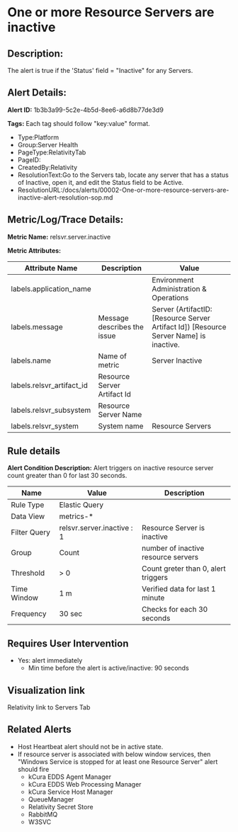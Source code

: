 # One or more Resource Servers are inactive

## Description: 
The alert is true if the 'Status' field = "Inactive" for any Servers.

## Alert Details:
**Alert ID:** 1b3b3a99-5c2e-4b5d-8ee6-a6d8b77de3d9

**Tags:**
Each tag should follow "key:value" format.

- Type:Platform
- Group:Server Health
- PageType:RelativityTab
- PageID:
- CreatedBy:Relativity
- ResolutionText:Go to the Servers tab, locate any server that has a status of Inactive, open it, and edit the Status field to be Active.
- ResolutionURL:/docs/alerts/00002-One-or-more-resource-servers-are-inactive-alert-resolution-sop.md

## Metric/Log/Trace Details:
**Metric Name:** relsvr.server.inactive

**Metric Attributes:**

|Attribute Name|Description|Value|
|-------|---|--|
|labels.application_name||Environment Administration & Operations|
|labels.message|Message describes the issue|Server (ArtifactID: [Resource Server Artifact Id]) [Resource Server Name] is inactive.|
|labels.name|Name of metric|Server Inactive|
|labels.relsvr_artifact_id|Resource Server Artifact Id||
|labels.relsvr_subsystem|Resource Server Name||
|labels.relsvr_system|System name|Resource Servers|

## Rule details
**Alert Condition Description:** Alert triggers on inactive resource server count greater than 0 for last 30 seconds.

|Name|Value|Description|
|-|-|-|
|Rule Type| Elastic Query||
|Data View| metrics-*||
|Filter Query|relsvr.server.inactive : 1|Resource Server is inactive|
|Group| Count|number of inactive resource servers|
|Threshold| > 0| Count greter than 0, alert triggers|
|Time Window| 1 m| Verified data for last 1 minute|
|Frequency| 30 sec|Checks for each 30 seconds|

## Requires User Intervention
- Yes: alert immediately
  - Min time before the alert is active/inactive: 90 seconds

## Visualization link
Relativity link to Servers Tab

## Related Alerts
- Host Heartbeat alert should not be in active state.
- If resource server is associated with below window services, then "Windows Service is stopped for at least one Resource Server" alert should fire
  - kCura EDDS Agent Manager
  - kCura EDDS Web Processing Manager
  - kCura Service Host Manager
  - QueueManager
  - Relativity Secret Store
  - RabbitMQ
  - W3SVC